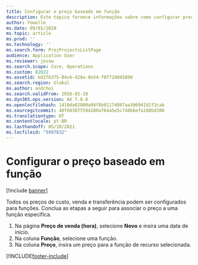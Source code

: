 ```yaml
---
title: Configurar o preço baseado em função
description: Este tópico fornece informações sobre como configurar preços para funções específicas.
author: Yowelle
ms.date: 09/01/2020
ms.topic: article
ms.prod: ''
ms.technology: ''
ms.search.form: ProjProjectsListPage
audience: Application User
ms.reviewer: josaw
ms.search.scope: Core, Operations
ms.custom: 82022
ms.assetid: bd2fb375-84c6-428a-8e54-f0f719045898
ms.search.region: Global
ms.author: andchoi
ms.search.validFrom: 2016-02-28
ms.dyn365.ops.version: AX 7.0.0
ms.openlocfilehash: 1410da02800a94f8b61174087aa30694192f3cab
ms.sourcegitcommit: 40f68387f594180af64a5e5c748b6efa188bd300
ms.translationtype: HT
ms.contentlocale: pt-BR
ms.lasthandoff: 05/10/2021
ms.locfileid: "5997632"
---
```

# <a name="set-up-role-based-pricing"></a>Configurar o preço baseado em função

[!include [banner](../includes/banner.md)]

Todos os preços de custo, venda e transferência podem ser configurados para funções. Conclua as etapas a seguir para associar o preço a uma função específica.

1. Na página **Preço de venda (hora)**, selecione **Novo** e insira uma data de início.
2. Na coluna **Função**, selecione uma função.
3. Na coluna **Preço**, insira um preço para a função de recurso selecionada.


[!INCLUDE[footer-include](../includes/footer-banner.md)]